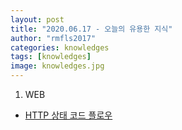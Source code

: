 ```yaml
---
layout: post
title: "2020.06.17 - 오늘의 유용한 지식"
author: "rmfls2017"
categories: knowledges
tags: [knowledges]
image: knowledges.jpg
---
```


1. WEB

* [HTTP 상태 코드 플로우](https://github.com/for-GET/http-decision-diagram?fbclid=IwAR2EG9uz-pXoHICzIC_K1DLLOAtPQ5QWA4438HtQJGrkC7LAzqvrU4dIXog)